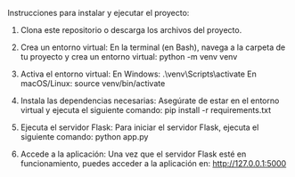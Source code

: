 Instrucciones para instalar y ejecutar el proyecto:
1. Clona este repositorio o descarga los archivos del proyecto.
2. Crea un entorno virtual:
En la terminal (en Bash), navega a la carpeta de tu proyecto y crea un entorno virtual: python -m venv venv
3. Activa el entorno virtual:
En Windows: .\venv\Scripts\activate
En macOS/Linux: source venv/bin/activate
4. Instala las dependencias necesarias:
Asegúrate de estar en el entorno virtual y ejecuta el siguiente comando: pip install -r requirements.txt

5. Ejecuta el servidor Flask:
Para iniciar el servidor Flask, ejecuta el siguiente comando: python app.py

6. Accede a la aplicación:
Una vez que el servidor Flask esté en funcionamiento, puedes acceder a la aplicación en: http://127.0.0.1:5000
